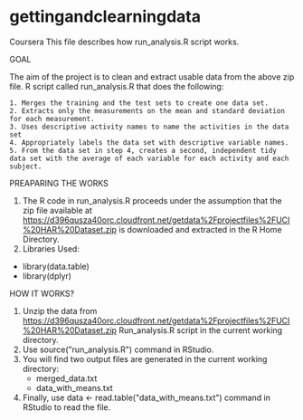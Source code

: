 # gettingandclearningdata
Coursera
This file describes how run_analysis.R script works.

GOAL

The aim of the project is to clean and extract usable data from the above zip file. R script called run_analysis.R that does the following:

    1. Merges the training and the test sets to create one data set.
    2. Extracts only the measurements on the mean and standard deviation for each measurement.
    3. Uses descriptive activity names to name the activities in the data set
    4. Appropriately labels the data set with descriptive variable names.
    5. From the data set in step 4, creates a second, independent tidy data set with the average of each variable for each activity and each subject.

PREAPARING THE WORKS

1. The R code in run_analysis.R proceeds under the assumption that the zip file available at 
https://d396qusza40orc.cloudfront.net/getdata%2Fprojectfiles%2FUCI%20HAR%20Dataset.zip 
is downloaded and extracted in the R Home Directory.
2. Libraries Used: 
- library(data.table)
- library(dplyr)

HOW IT WORKS?

  1. Unzip the data from https://d396qusza40orc.cloudfront.net/getdata%2Fprojectfiles%2FUCI%20HAR%20Dataset.zip 
    Run_analysis.R script in the current working directory.
  2. Use source("run_analysis.R") command in RStudio.
  3. You will find two output files are generated in the current working directory:
        -   merged_data.txt
       -    data_with_means.txt
4.  Finally, use data <- read.table("data_with_means.txt") command in RStudio to read the file. 
 
